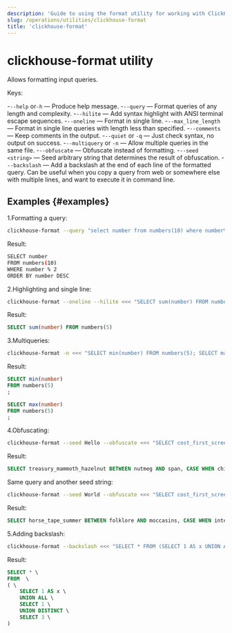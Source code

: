 ```yaml
---
description: 'Guide to using the format utility for working with ClickHouse data formats'
slug: /operations/utilities/clickhouse-format
title: 'clickhouse-format'
---
```


# clickhouse-format utility

Allows formatting input queries.

Keys:

-`--help` or`-h` — Produce help message.
-`--query` — Format queries of any length and complexity.
-`--hilite` — Add syntax highlight with ANSI terminal escape sequences.
-`--oneline` — Format in single line.
-`--max_line_length` — Format in single line queries with length less than specified.
-`--comments` — Keep comments in the output.
-`--quiet` or `-q` — Just check syntax, no output on success.
-`--multiquery` or `-n` — Allow multiple queries in the same file.
-`--obfuscate` — Obfuscate instead of formatting.
-`--seed <string>` — Seed arbitrary string that determines the result of obfuscation.
-`--backslash` — Add a backslash at the end of each line of the formatted query. Can be useful when you copy a query from web or somewhere else with multiple lines, and want to execute it in command line.

## Examples {#examples}

1.Formatting a query:

```bash
clickhouse-format --query "select number from numbers(10) where number%2 order by number desc;"
```

Result:

```bash
SELECT number
FROM numbers(10)
WHERE number % 2
ORDER BY number DESC
```

2.Highlighting and single line:

```bash
clickhouse-format --oneline --hilite <<< "SELECT sum(number) FROM numbers(5);"
```

Result:

```sql
SELECT sum(number) FROM numbers(5)
```

3.Multiqueries:

```bash
clickhouse-format -n <<< "SELECT min(number) FROM numbers(5); SELECT max(number) FROM numbers(5);"
```

Result:

```sql
SELECT min(number)
FROM numbers(5)
;

SELECT max(number)
FROM numbers(5)
;

```

4.Obfuscating:

```bash
clickhouse-format --seed Hello --obfuscate <<< "SELECT cost_first_screen BETWEEN a AND b, CASE WHEN x >= 123 THEN y ELSE NULL END;"
```

Result:

```sql
SELECT treasury_mammoth_hazelnut BETWEEN nutmeg AND span, CASE WHEN chive >= 116 THEN switching ELSE ANYTHING END;
```

Same query and another seed string:

```bash
clickhouse-format --seed World --obfuscate <<< "SELECT cost_first_screen BETWEEN a AND b, CASE WHEN x >= 123 THEN y ELSE NULL END;"
```

Result:

```sql
SELECT horse_tape_summer BETWEEN folklore AND moccasins, CASE WHEN intestine >= 116 THEN nonconformist ELSE FORESTRY END;
```

5.Adding backslash:

```bash
clickhouse-format --backslash <<< "SELECT * FROM (SELECT 1 AS x UNION ALL SELECT 1 UNION DISTINCT SELECT 3);"
```

Result:

```sql
SELECT * \
FROM  \
( \
    SELECT 1 AS x \
    UNION ALL \
    SELECT 1 \
    UNION DISTINCT \
    SELECT 3 \
)
```
